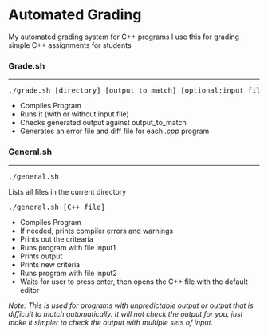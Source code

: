 # Automated Grading
My automated grading system for C++ programs
I use this for grading simple C++ assignments for students

### Grade.sh
---
<pre>
./grade.sh [directory] [output_to_match] [optional:input_file]
</pre>

+ Compiles Program
+ Runs it (with or without input file)
+ Checks generated output against output_to_match
+ Generates an error file and diff file for each <em>.cpp</em> program

### General.sh
---
<pre>
./general.sh 
</pre>
Lists all files in the current directory
<pre>
./general.sh [C++ file]
</pre>

+ Compiles Program
+ If needed, prints compiler errors and warnings
+ Prints out the critearia
+ Runs program with file input1
+ Prints output
+ Prints new criteria
+ Runs program with file input2
+ Waits for user to press enter, then opens the C++ file with the default editor

*Note: This is used for programs with unpredictable output or output that is difficult to match automatically. It will not check the output for you, just make it simpler to check the output with multiple sets of input.*
